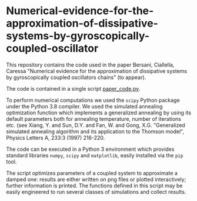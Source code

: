 # Numerical-evidence-for-the-approximation-of-dissipative-systems-by-gyroscopically-coupled-oscillator

This repository contains the code used in the paper Bersani, Ciallella, Caressa
"Numerical evidence for the approximation of dissipative systems by gyroscopically coupled oscillators chains"
(to appear).

The code is contained in a single script [paper_code.py](paper_code.py).

To perform numerical computations we used the `scipy` Python package under the Python 3.8 compiler.
We used the simulated annealing optimization function which implements a generalized annealing
by using its default parameters both for annealing temperature, number of iterations etc.
(see Xiang, Y. and Sun, D.Y. and Fan, W. and Gong, X.G.
"Generalized simulated annealing algorithm and its application to the Thomson model",
Physics Letters A, 233:3 (1997) 216-220.

The code can be executed in a Python 3 environment which provides standard libraries `numpy`, `scipy` and `matplotlib`,
easily installed via the `pip` tool.

The script optimizes parameters of a coupled system to approximate a damped one:
results are either written on png files or plotted interactively;
further information is printed.
The functions defined in this script may be easily engineered to run several classes of simulations and collect results.
